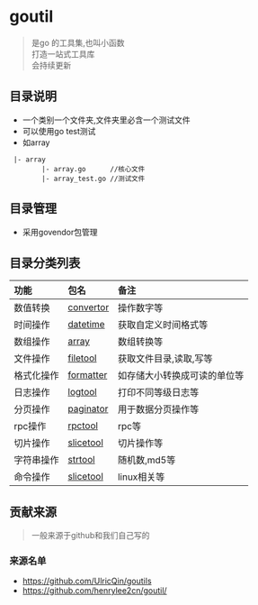 # goutil
> 是go 的工具集,也叫小函数 <br/>打造一站式工具库<br/>会持续更新

## 目录说明
- 一个类别一个文件夹,文件夹里必含一个测试文件
- 可以使用go test测试
- 如array

```
 |- array
        |- array.go      //核心文件
        |- array_test.go //测试文件
```

## 目录管理
- 采用govendor包管理

## 目录分类列表

| 功能 | 包名 |  备注 |
| :--- | :--- | :--- |
| 数值转换 | [convertor](convertor) | 操作数字等 |
| 时间操作 | [datetime](datetime) |  获取自定义时间格式等|
| 数组操作 | [array](array) |  数组转换等|
| 文件操作 | [filetool](filetool) |  获取文件目录,读取,写等|
| 格式化操作 | [formatter](formatter) |  如存储大小转换成可读的单位等|
| 日志操作 | [logtool](logtool) |  打印不同等级日志等|
| 分页操作 | [paginator](paginator) |  用于数据分页操作等|
| rpc操作 | [rpctool](rpctool) |  rpc等|
| 切片操作 | [slicetool](slicetool) |  切片操作等|
| 字符串操作 | [strtool](strtool) |  随机数,md5等|
| 命令操作 | [slicetool](slicetool) |  linux相关等|


## 贡献来源
> 一般来源于github和我们自己写的

### 来源名单

- https://github.com/UlricQin/goutils
- https://github.com/henrylee2cn/goutil/